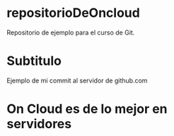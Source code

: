 # repositorioDeOncloud
Repositorio de ejemplo para el curso de Git.

# Subtitulo
Ejemplo de mi commit al servidor de github.com

# On Cloud es de lo mejor en servidores

